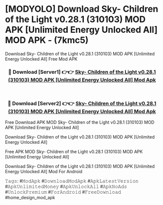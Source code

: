 # [MODYOLO] Download Sky- Children of the Light v0.28.1 (310103) MOD APK [Unlimited Energy Unlocked All] MOD APK - (7kmc5)
Download Sky- Children of the Light v0.28.1 (310103) MOD APK [Unlimited Energy Unlocked All] Free Mod APK

<div align="center">
<h3>🔴 Download [Server1] 👉👉 <a href="https://apk-comot.site?title=Sky-_Children_of_the_Light_v0.28.1_(310103)_MOD_APK_[Unlimited_Energy_Unlocked_All]">Sky- Children of the Light v0.28.1 (310103) MOD APK [Unlimited Energy Unlocked All] Mod Apk</a></h3><br>

<h3>🔴 Download [Server2] 👉👉 <a href="https://apk-comot.site?title=Sky-_Children_of_the_Light_v0.28.1_(310103)_MOD_APK_[Unlimited_Energy_Unlocked_All]">Sky- Children of the Light v0.28.1 (310103) MOD APK [Unlimited Energy Unlocked All] Mod Apk</a></h3>
</div>


Free Download APK MOD Sky- Children of the Light v0.28.1 (310103) MOD APK [Unlimited Energy Unlocked All]

Download Sky- Children of the Light v0.28.1 (310103) MOD APK [Unlimited Energy Unlocked All] 

Free APK MOD Sky- Children of the Light v0.28.1 (310103) MOD APK [Unlimited Energy Unlocked All] 

Download Sky- Children of the Light v0.28.1 (310103) MOD APK [Unlimited Energy Unlocked All] Mod For Android

𝚃𝚊𝚐𝚜: #𝙼𝚘𝚍𝙰𝚙𝚔 #𝙳𝚘𝚠𝚗𝚕𝚘𝚊𝚍𝙼𝚘𝚍𝙰𝚙𝚔 #𝙰𝚙𝚔𝙻𝚊𝚝𝚎𝚜𝚝𝚅𝚎𝚛𝚜𝚒𝚘𝚗 #𝙰𝚙𝚔𝚄𝚗𝚕𝚒𝚖𝚒𝚝𝚎𝚍𝙼𝚘𝚗𝚎𝚢 #𝙰𝚙𝚔𝚄𝚗𝚕𝚘𝚌𝚔𝙰𝚕𝚕 #𝙰𝚙𝚔𝙽𝚘𝙰𝚍𝚜 #𝚄𝚗𝚕𝚘𝚌𝚔𝙿𝚛𝚎𝚖𝚒𝚞𝚖 #𝙵𝚘𝚛𝙰𝚗𝚍𝚛𝚘𝚒𝚍 #𝙵𝚛𝚎𝚎𝙳𝚘𝚠𝚗𝚕𝚘𝚊𝚍 #home_design_mod_apk